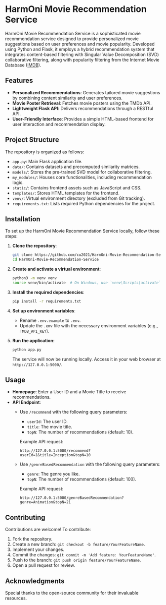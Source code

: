 # HarmOni Movie Recommendation Service

HarmOni Movie Recommendation Service is a sophisticated movie recommendation service designed to provide personalized movie suggestions based on user preferences and movie popularity. Developed using Python and Flask, it employs a hybrid recommendation system that integrates content-based filtering with Singular Value Decomposition (SVD) collaborative filtering, along with popularity filtering from the Internet Movie Database ([IMDB](https://www.imdb.com/)).

## Features

- **Personalized Recommendations**: Generates tailored movie suggestions by combining content similarity and user preferences.
- **Movie Poster Retrieval**: Fetches movie posters using the TMDb API.
- **Lightweight Flask API**: Delivers recommendations through a RESTful API.
- **User-Friendly Interface**: Provides a simple HTML-based frontend for user interaction and recommendation display.

## Project Structure

The repository is organized as follows:

- `app.py`: Main Flask application file.
- `data/`: Contains datasets and precomputed similarity matrices.
- `models/`: Stores the pre-trained SVD model for collaborative filtering.
- `my_modules/`: Houses core functionalities, including recommendation logic.
- `static/`: Contains frontend assets such as JavaScript and CSS.
- `templates/`: Stores HTML templates for the frontend.
- `venv/`: Virtual environment directory (excluded from Git tracking).
- `requirements.txt`: Lists required Python dependencies for the project.

## Installation

To set up the HarmOni Movie Recommendation Service locally, follow these steps:

1. **Clone the repository**:
   ```bash
   git clone https://github.com/cu2021/HarmOni-Movie-Recommendation-Service.git
   cd HarmOni-Movie-Recommendation-Service
   ```

2. **Create and activate a virtual environment**:
   ```bash
   python3 -m venv venv
   source venv/bin/activate  # On Windows, use `venv\Scripts\activate`
   ```

3. **Install the required dependencies**:
   ```bash
   pip install -r requirements.txt
   ```

4. **Set up environment variables**:
   - Rename `.env.example` to `.env`.
   - Update the `.env` file with the necessary environment variables (e.g., `TMDB_API_KEY`).

5. **Run the application**:
   ```bash
   python app.py
   ```
   The service will now be running locally. Access it in your web browser at `http://127.0.0.1:5000/`.

## Usage

- **Homepage**: Enter a User ID and a Movie Title to receive recommendations.
- **API Endpoint**:
   - Use `/recommend` with the following query parameters:
     - `userId`: The user ID.
     - `title`: The movie title.
     - `topN`: The number of recommendations (default: 10).

     Example API request:
     ```
     http://127.0.0.1:5000/recommend?userId=1&title=Inception&topN=10
     ```
   - Use `/genreBasedRecommendation` with the following query parameters:
      - `genre`: The genre you like.
      - `topN`:  The number of recommendations (default: 100).
     
     Example API request:
     ```
     http://127.0.0.1:5000/genreBasedRecommendation?genre=Animation&topN=21
     ```
## Contributing

Contributions are welcome! To contribute:

1. Fork the repository.
2. Create a new branch: `git checkout -b feature/YourFeatureName`.
3. Implement your changes.
4. Commit the changes: `git commit -m 'Add feature: YourFeatureName'`.
5. Push to the branch: `git push origin feature/YourFeatureName`.
6. Open a pull request for review.

## Acknowledgments

Special thanks to the open-source community for their invaluable resources.

